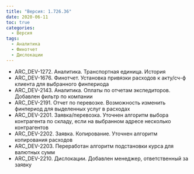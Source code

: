 ```yaml
---
title: "Версия: 1.726.36"
date: 2020-06-11
toc: true
categories:
  - Версия
tags:
  - Аналитика
  - Финотчет
  - Дислокации
---
```


-   ARC_DEV-1272. Аналитика. Транспортная единица. История
-   ARC_DEV-1676. Финотчет. Установка привязки расходов к акту/сч-ф клиента для выбранного финпериода
-   ARC_DEV-2143. Аналитика. Оплаты по отчетам экспедиторов. Добавлен фильтр по компании
-   ARC_DEV-2191. Отчет по перевозке. Возможность изменить финпериод для выделенных услуг в расходах
-   ARC_DEV-2201. Заявка/перевозка. Уточнен алгоритм выбора контрагента по складу, если на выбранном адресе несколько контрагентов
-   ARC_DEV-2202. Заявка. Копирование. Уточнен алгоритм копирования расходов
-   ARC_DEV-2203. Переработан алгоритм подстановки курса для валютных сумм
-   ARC_DEV-2210. Дислокации. Добавлен менеджер, ответственный за заявку
